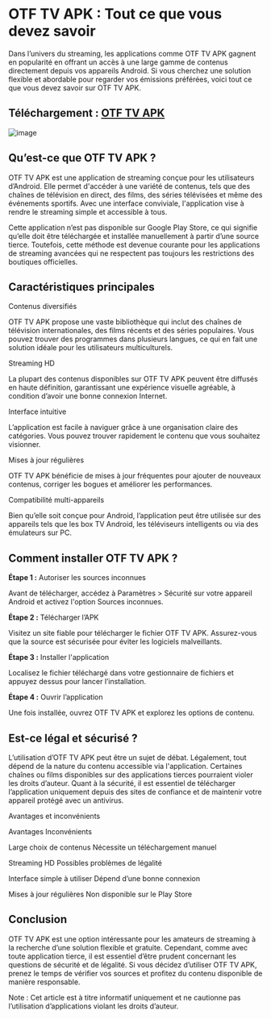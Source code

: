# OTF TV APK : Tout ce que vous devez savoir

Dans l’univers du streaming, les applications comme OTF TV APK gagnent en popularité en offrant un accès à une large gamme de contenus directement depuis vos appareils Android. Si vous cherchez une solution flexible et abordable pour regarder vos émissions préférées, voici tout ce que vous devez savoir sur OTF TV APK.

## Téléchargement : [OTF TV APK](https://apkfyp.com/otf-tv.html)

![image](https://github.com/user-attachments/assets/de02b64e-d383-498c-b704-e0245926b34a)


## Qu’est-ce que OTF TV APK ?

OTF TV APK est une application de streaming conçue pour les utilisateurs d’Android. Elle permet d'accéder à une variété de contenus, tels que des chaînes de télévision en direct, des films, des séries télévisées et même des événements sportifs. Avec une interface conviviale, l'application vise à rendre le streaming simple et accessible à tous.

Cette application n’est pas disponible sur Google Play Store, ce qui signifie qu’elle doit être téléchargée et installée manuellement à partir d’une source tierce. Toutefois, cette méthode est devenue courante pour les applications de streaming avancées qui ne respectent pas toujours les restrictions des boutiques officielles.

## Caractéristiques principales

Contenus diversifiés

OTF TV APK propose une vaste bibliothèque qui inclut des chaînes de télévision internationales, des films récents et des séries populaires. Vous pouvez trouver des programmes dans plusieurs langues, ce qui en fait une solution idéale pour les utilisateurs multiculturels.

Streaming HD

La plupart des contenus disponibles sur OTF TV APK peuvent être diffusés en haute définition, garantissant une expérience visuelle agréable, à condition d’avoir une bonne connexion Internet.

Interface intuitive

L’application est facile à naviguer grâce à une organisation claire des catégories. Vous pouvez trouver rapidement le contenu que vous souhaitez visionner.

Mises à jour régulières

OTF TV APK bénéficie de mises à jour fréquentes pour ajouter de nouveaux contenus, corriger les bogues et améliorer les performances.

Compatibilité multi-appareils

Bien qu’elle soit conçue pour Android, l’application peut être utilisée sur des appareils tels que les box TV Android, les téléviseurs intelligents ou via des émulateurs sur PC.

## Comment installer OTF TV APK ?

**Étape 1 :** Autoriser les sources inconnues

Avant de télécharger, accédez à Paramètres > Sécurité sur votre appareil Android et activez l'option Sources inconnues.

**Étape 2 :** Télécharger l’APK

Visitez un site fiable pour télécharger le fichier OTF TV APK. Assurez-vous que la source est sécurisée pour éviter les logiciels malveillants.

**Étape 3 :** Installer l'application

Localisez le fichier téléchargé dans votre gestionnaire de fichiers et appuyez dessus pour lancer l’installation.

**Étape 4 :** Ouvrir l’application

Une fois installée, ouvrez OTF TV APK et explorez les options de contenu.

## Est-ce légal et sécurisé ?

L’utilisation d’OTF TV APK peut être un sujet de débat. Légalement, tout dépend de la nature du contenu accessible via l'application. Certaines chaînes ou films disponibles sur des applications tierces pourraient violer les droits d’auteur. Quant à la sécurité, il est essentiel de télécharger l’application uniquement depuis des sites de confiance et de maintenir votre appareil protégé avec un antivirus.

Avantages et inconvénients

Avantages	Inconvénients

Large choix de contenus	Nécessite un téléchargement manuel

Streaming HD	Possibles problèmes de légalité

Interface simple à utiliser	Dépend d’une bonne connexion

Mises à jour régulières	Non disponible sur le Play Store

## Conclusion

OTF TV APK est une option intéressante pour les amateurs de streaming à la recherche d’une solution flexible et gratuite. Cependant, comme avec toute application tierce, il est essentiel d’être prudent concernant les questions de sécurité et de légalité. Si vous décidez d’utiliser OTF TV APK, prenez le temps de vérifier vos sources et profitez du contenu disponible de manière responsable.

Note : Cet article est à titre informatif uniquement et ne cautionne pas l’utilisation d’applications violant les droits d’auteur.
